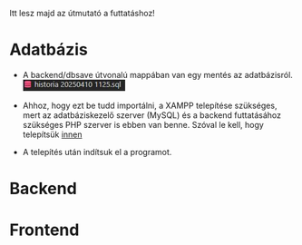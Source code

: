 Itt lesz majd az útmutató a futtatáshoz!

# Adatbázis
- A backend/dbsave útvonalú mappában van egy mentés az adatbázisról.
![A kép](/backend/img/save.jpg)
- Ahhoz, hogy ezt be tudd importálni, a XAMPP telepítése szükséges, mert az adatbáziskezelő szerver (MySQL) és a backend futtatásához szükséges PHP szerver is ebben van benne. Szóval le kell, hogy telepítsük [innen](https://www.apachefriends.org/hu/download.html)

- A telepítés után indítsuk el a programot.

# Backend

# Frontend